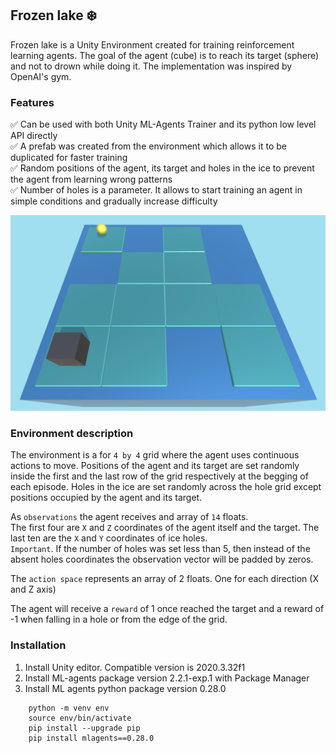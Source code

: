 ## Frozen lake :snowflake:

Frozen lake is a Unity Environment created for training reinforcement learning agents.
The goal of the agent (cube) is to reach its target (sphere) and not to drown while doing it. 
The implementation was inspired by OpenAI's gym.

### Features

:white_check_mark: Can be used with both Unity ML-Agents Trainer and its python low level API directly\
:white_check_mark: A prefab was created from the environment which allows it to be duplicated for faster training\
:white_check_mark: Random positions of the agent, its target and holes in the ice to prevent the agent from learning wrong patterns\
:white_check_mark: Number of holes is a parameter. It allows to start training an agent in simple conditions and gradually increase difficulty 

![](frozen_lake.png)

### Environment description
The environment is a for `4 by 4` grid where the agent uses continuous actions to move.
Positions of the agent and its target are set randomly inside the first and the last row of the grid respectively at the begging of each episode.
Holes in the ice are set randomly across the hole grid except positions occupied by the agent and its target.

As `observations` the agent receives and array of `14` floats.\
The first four are `X` and `Z` coordinates of the agent itself and the target.
The last ten are the `X` and `Y` coordinates of ice holes.\
`Important`. If the number of holes was set less than 5, then instead of the absent holes coordinates the observation vector will be padded by zeros.

The `action space` represents an array of 2 floats. One for each direction (X and Z axis)

The agent will receive a `reward` of 1 once reached the target and a reward of -1 when falling in a hole or from the edge of the grid.

### Installation
1. Install Unity editor. Compatible version is 2020.3.32f1
2. Install ML-agents package version 2.2.1-exp.1 with Package Manager
3. Install ML agents python package version 0.28.0
```
    python -m venv env
    source env/bin/activate
    pip install --upgrade pip
    pip install mlagents==0.28.0
```
